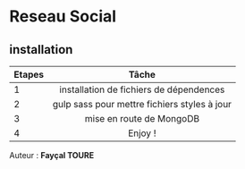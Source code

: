# Reseau Social
## installation
| Etapes        | Tâche           |  
| ------------- |:-------------:| 
| 1      | installation de fichiers de dépendences | 
| 2      | gulp sass pour mettre fichiers styles à jour  
| 3      | mise en route de MongoDB|  
| 4      | Enjoy !  

<p>Auteur : <strong>Fayçal TOURE</strong></p>
